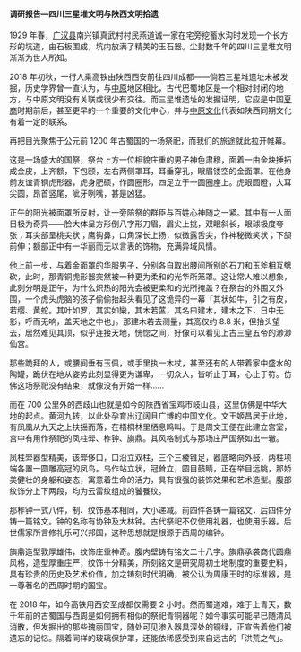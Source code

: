 #### 调研报告—四川三星堆文明与陕西文明拾遗

1929 年春，[广汉县](https://zh.wikipedia.org/wiki/%E5%BB%A3%E6%BC%A2%E7%B8%A3)南兴镇真武村村民燕道诚一家在宅旁挖蓄水沟时发现一个长方形的坑道，由石板围成，坑内放满了精美的玉石器。尘封数千年的四川三星堆文明渐渐为世人所知。

2018 年初秋，一行人乘高铁由陕西西安前往四川成都——倘若三星堆遗址未被发掘，历史学界曾一直认为，与[中原](https://zh.wikipedia.org/wiki/%E4%B8%AD%E5%8E%9F)地区相比，古代巴蜀地区是一个相对封闭的地方，与中原文明没有关联或很少有交往。而三星堆遗址的发掘证明，它应是中国[夏](https://zh.wikipedia.org/wiki/%E5%A4%8F%E6%9C%9D)[商](https://zh.wikipedia.org/wiki/%E5%95%86%E6%9C%9D)时期前后，甚至更早的一个重要的文化中心，并与[中原文化](https://zh.wikipedia.org/wiki/%E4%B8%AD%E5%8E%9F%E6%96%87%E5%8C%96)代表如陕西同期文化有着一定的联系。

再把目光聚焦于公元前 1200 年古蜀国的一场祭祀，而我们的旅途就此拉开帷幕。

这是一场盛大的国祭，祭台上方一位相貌庄重的男子神色肃穆，面着一由金块捶拓成金皮，上齐额，下包颐，左右两侧罩耳，耳垂穿孔，眼眉镂空的金面罩。在他身前友谊青铜虎形器，虎身肥硕，作圆圈形，四足立于一圆圈座上。虎眼圆瞪，大耳尖圆，昂首竖尾，呲牙咧嘴，甚是凶猛。

正午的阳光被面罩所反射，让一旁陪祭的群臣与百姓心神随之一紧。其中有一人面目极为奇异——脸大体呈方形倒八字形刀眉，眉尖上挑，双眼斜长，眼球极度夸张；耳尖部呈桃尖状；鹰钩鼻，口角深长上扬，似微露舌尖，作神秘微笑状；下颌前伸；额部正中有一华丽而无以言表的饰物，充满异域风情。

他上前一步，与着金面罩的华服男子，分别各自取出腰间所别的石刀和玉斧相互劈砍，此时，那青铜虎形器突然被一种更为柔和的光华所笼罩。这让常人难以想象，此刻分明是正午，为什么炽热的阳光会被更柔和的光所掩盖？在祭台的外围又外围，一个虎头虎脑的孩子偷偷抬起头看见了这诡异的一幕「其状如牛，引之有皮，若缨、黄蛇。其叶如罗，其实如欒，其木若蓲，其名曰建木，建木之下，日中无影，呼而无响，盖天地之中也」。那建木若去测量，其高仅约 8.8 米，但抬头望去，居然难见其顶，似乎连接天地，恍惚之间，好像可以看见上古三皇五帝的渺渺仙宫。

那些跪拜的人，或腰间垂有玉佩，或手里执一木杖，甚至还有的人带着家中盛水的陶罐，跪伏在地从姿势此刻显得更为谦卑，一切众人，皆听止于耳，心止于符。仿佛这场祭祀没有结束，就像没有开始一样……

而在 700 公里外的西歧山也就是如今的陕西省宝鸡市岐山县，这里仿佛是中华大地的起点。黄河九转，以此处孕育出辽阔且广博的中国文化。文王姬昌居于此地，有凤凰从九天之上扶摇而落，在梧桐林里栖息鸣叫。于是周文王便在此建立宫室，宫中有用作祭祀的凤柱斝、柞钟、旟鼎。其风格制式与那场庄严国祭如出一辙。

凤柱斝器型精美，该斝侈口，口沿立双柱，三个三棱锥足，器底略向外鼓，两柱项端各置一圆雕高冠的凤鸟。鸟作站立状，冠耸立，圆目鼓睛，正在举目远眺，那娇美健壮的身躯和姿态，寓意着生命的活力，具有很强的装饰效果和艺术造型。腹部纹饰分上下两段，均为云雷纹组成的饕餮纹。

那柞钟一式八件，制、纹饰基本相同，大小递减。前四件各铸一篇铭文，后四件分铸一篇铭文。钟的名称有协钟及大林钟。古代祭祀不仅使用礼器，也使用乐器。后世儒家所言修礼乐可兴邦国，这种思想就是根源于西周的编钟。

旟鼎造型敦厚雄伟，纹饰庄重神奇。腹内壁铸有铭文二十八字。旟鼎承袭商代圆鼎风格，造型厚重庄严，纹饰十分精美，所刻铭文是研究周初土地制度的重要史料，具有珍贵的历史及艺术价值，加之铸刻时代明确，被公认为周康王时的标准器，是一尊著名的西周时期的国宝。

在 2018 年，如今高铁用西安至成都仅需要 2 小时。然而蜀道难，难于上青天，数千年前的古蜀国与西周是如何拥有相似的祭祀青铜器呢？如今事实可能早已随清风消散，但发掘出的那些瑰丽国宝，随处可见渗入器具深处的铜绿，正宣告着他们被遗忘的记忆。隔着同样的玻璃保护罩，还能依稀感受到来自远古的「洪荒之气」。